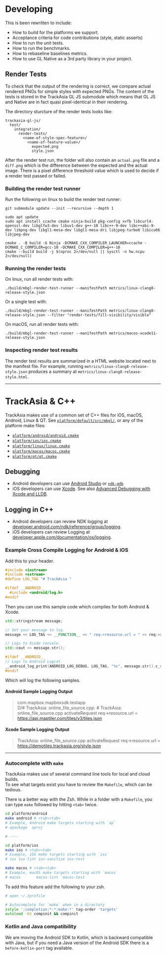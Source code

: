 # Developing

This is been rewritten to include:

- How to build for the platforms we support.
- Acceptance criteria for code contributions (style, static asserts)
- How to run the unit tests.
- How to run the benchmarks.
- How to rebaseline baselines metrics.
- How to use GL Native as a 3rd party library in your project.

## Render Tests

To check that the output of the rendering is correct, we compare actual rendered PNGs for simple styles with expected PNGs. The content of the tests is stored in the TrackAsia GL JS submodule which means that GL JS and Native are in fact quasi pixel-identical in their rendering.

The directory sturcture of the render tests looks like:

```
trackasia-gl-js/
  test/
    integration/
      render-tests/
        <name-of-style-spec-feature>/
          <name-of-feature-value>/
            expected.png
            style.json
```

After the render test run, the folder will also contain an `actual.png` file and a `diff.png` which is the difference between the expected and the actual image. There is a pixel difference threshold value which is used to decide if a render test passed or failed.

### Building the render test runner

Run the following on linux to build the render test runner:

```
git submodule update --init --recursive --depth 1

sudo apt update
sudo apt install ccache cmake ninja-build pkg-config xvfb libcurl4-openssl-dev libglfw3-dev libuv1-dev g++-10 libc++-9-dev libc++abi-9-dev libpng-dev libgl1-mesa-dev libgl1-mesa-dri libjpeg-turbo8 libicu66 libjpeg-dev

cmake . -B build -G Ninja -DCMAKE_CXX_COMPILER_LAUNCHER=ccache -DCMAKE_C_COMPILER=gcc-10 -DCMAKE_CXX_COMPILER=g++-10
cmake --build build -j $(nproc 2>/dev/null || sysctl -n hw.ncpu 2>/dev/null)
```


### Running the render tests

On linux, run all render tests with:

```
./build/mbgl-render-test-runner --manifestPath metrics/linux-clang8-release-style.json
```

Or a single test with:

```
./build/mbgl-render-test-runner --manifestPath metrics/linux-clang8-release-style.json --filter "render-tests/fill-visibility/visible"
```

On macOS, run all render tests with:

```
./build/mbgl-render-test-runner --manifestPath metrics/macos-xcode11-release-style.json
```

### Inspecting render test results

The render test results are summarized in a HTML website located next to the manifest file. For example, running `metrics/linux-clang8-release-style.json` produces a summary at `metrics/linux-clang8-release-style.html`.

---

# TrackAsia & C++

TrackAsia makes use of a common set of C++ files for iOS, macOS, Android, Linux & QT.  See [`platform/default/src/mbgl/`](`platform/default/src/mbgl/`), 
or any of the platform make files:

* [`platform/android/android.cmake`](platform/android/android.cmake)
* [`platform/ios/ios.cmake`](platform/ios/ios.cmake)
* [`platform/linux/linux.cmake`](platform/linux/linux.cmake)
* [`platform/macos/macos.cmake`](platform/macos/macos.cmake)
* [`platform/qt/qt.cmake`](platform/qt/qt.cmake)

## Debugging

* Android developers can use [Android Studio](https://developer.android.com/studio/debug) or [`ndk-gdb`](https://developer.android.com/ndk/guides/ndk-gdb)
* iOS developers can use [Xcode](https://developer.apple.com/support/debugging/).  See also [Advanced Debugging with Xcode and LLDB](https://developer.apple.com/videos/play/wwdc2018/412/).

## Logging in C++

* Android developers can review NDK logging at [developer.android.com/ndk/reference/group/logging](https://developer.android.com/ndk/reference/group/logging).
* iOS developers can review Logging at [developer.apple.com/documentation/os/logging](https://developer.apple.com/documentation/os/logging).

### Example Cross Compile Logging for Android & iOS

Add this to your header.

```c++
#include <iostream>
#include <sstream>
#define LOG_TAG "# TrackAsia "

#ifdef __ANDROID__
  #include <android/log.h>
#endif
```

Then you can use this sample code which compiles for both Android & Xcode.

```c++
std::stringstream message;

// Set your message to log.
message << LOG_TAG << __FUNCTION__ << " req->resource.url = " << req->resource.url << std::endl;

// Logs to Xcode console.
std::cout << message.str();

#ifdef __ANDROID__
// Logs to Android Logcat.
__android_log_print(ANDROID_LOG_DEBUG, LOG_TAG, "%s", message.str().c_str());
#endif
```

Which will log the following samples.

#### Android Sample Logging Output

> com.mapbox.mapboxsdk.testapp D/# TrackAsia: online_file_source.cpp: # TrackAsia: online_file_source.cpp activateRequest req->resource.url = https://api.maptiler.com/tiles/v3/tiles.json

#### Xcode Sample Logging Output

> TrackAsia: online_file_source.cpp activateRequest req->resource.url = https://demotiles.trackasia.org/style.json

---

### Autocomplete with `make`

TrackAsia makes use of several command line tools for local and cloud builds.  
To see what targets exist you have to review the `Makefile`, which can be tedious.

There is a better way with the Zsh.  While in a folder with a `Makefile`, you can type `make` followed by hitting `<tab>` twice.


```zsh
cd platform/android
make android # <tab><tab>
# Example, Android make targets starting with `ap`
# apackage  aproj

# ----

cd platform/ios
make ios # <tab><tab>
# Example, iOS make targets starting with `ios`
# ios ios-lint ios-sanitize ios-test

make macos # <tab><tab>
# Example, macOS make targets starting with `macos`
# macos       macos-lint  macos-test
```

To add this feature add the following to your zsh.

```zsh
# open ~/.zprofile

# Autocomplete for `make` when in a directory 
zstyle ':completion:*:*:make:*' tag-order 'targets'
autoload -Uz compinit && compinit
```

### Kotlin and Java compatibility
We are moving the Android SDK to Kotlin, which is backward compatible with Java, but if you need a Java version of the Android SDK there is a `before-kotlin-port` tag available.
